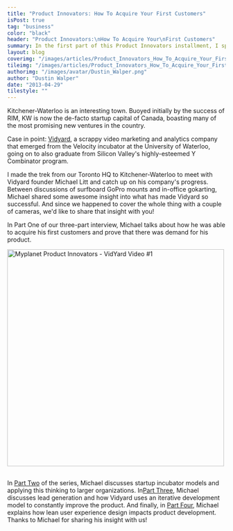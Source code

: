 ```yaml
---
title: "Product Innovators: How To Acquire Your First Customers"
isPost: true
tag: "business"
color: "black"
header: "Product Innovators:\nHow To Acquire Your\nFirst Customers"
summary: In the first part of this Product Innovators installment, I spoke to Vidyard's Michael Litt about getting his video analytics company off the ground.
layout: blog
coverimg: "/images/articles/Product_Innovators_How_To_Acquire_Your_First_Customers/cover.jpg"
tileimg: "/images/articles/Product_Innovators_How_To_Acquire_Your_First_Customers/tile.jpg"
authorimg: "/images/avatar/Dustin_Walper.png"
author: "Dustin Walper"
date: "2013-04-29"
tilestyle: ""
---
```


Kitchener-Waterloo is an interesting town. Buoyed initially by the success of RIM, KW is now the de-facto startup capital of Canada, boasting many of the most promising new ventures in the country.

Case in point: [Vidyard](http://vidyard.com/), a scrappy video marketing and analytics company that emerged from the Velocity incubator at the University of Waterloo, going on to also graduate from Silicon Valley's highly-esteemed Y Combinator program.

I made the trek from our Toronto HQ to Kitchener-Waterloo to meet with Vidyard founder Michael Litt and catch up on his company's progress. Between discussions of surfboard GoPro mounts and in-office gokarting, Michael shared some awesome insight into what has made Vidyard so successful. And since we happened to cover the whole thing with a couple of cameras, we'd like to share that insight with you!

In Part One of our three-part interview, Michael talks about how he was able to acquire his first customers and prove that there was demand for his product.

<script type="text/javascript" id="vidyard_embed_code_kCCEKQqeEjFPB3YiogTuDQ" src="//embed.vidyard.com/embed/kCCEKQqeEjFPB3YiogTuDQ/lightbox?v=2.2"></script>
<div><div class="vidyard_wrapper" onclick="fn_vidyard_kCCEKQqeEjFPB3YiogTuDQ();" style=" width: 500px; float: none; margin-bottom:30px;"><img src="http://embed.vidyard.com/embed/kCCEKQqeEjFPB3YiogTuDQ/thumbnail.jpg" alt="Myplanet Product Innovators - VidYard Video #1" style="width: 500px;"></div></div>

In [Part Two](http://www.youtube.com/watch?v=UF_A9sHKG6M) of the series, Michael discusses startup incubator models and applying this thinking to larger organizations.  In[Part Three](http://www.youtube.com/watch?v=Vxnd0aa6T24), Michael discusses lead generation and how Vidyard uses an iterative development model to constantly improve the product. And finally, in [Part Four](http://www.youtube.com/watch?v=BseWzaFX_AE), Michael explains how lean user experience design impacts product development. Thanks to Michael for sharing his insight with us!
